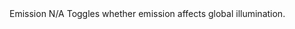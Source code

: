 <tr>
  <td>Emission</td>
  <td>N/A</td>
  <td>Toggles whether emission affects global illumination.</td>
</tr>
